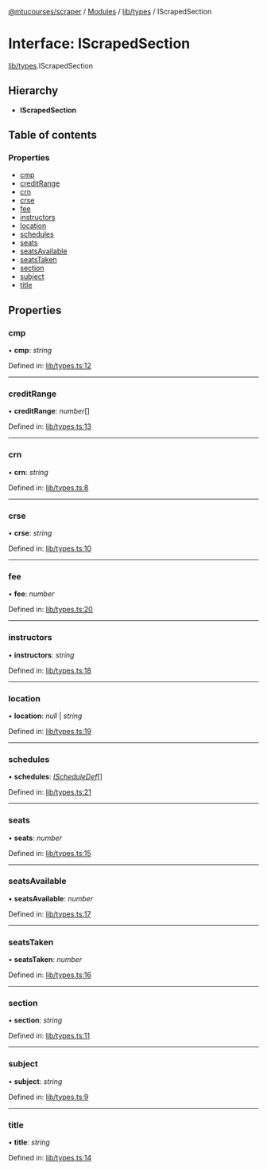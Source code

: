 [@mtucourses/scraper](../../README.md) / [Modules](../../modules.md) / [lib/types](../../modules/lib_types.md) / IScrapedSection

# Interface: IScrapedSection

[lib/types](../../modules/lib_types.md).IScrapedSection

## Hierarchy

* **IScrapedSection**

## Table of contents

### Properties

- [cmp](types.iscrapedsection.md#cmp)
- [creditRange](types.iscrapedsection.md#creditrange)
- [crn](types.iscrapedsection.md#crn)
- [crse](types.iscrapedsection.md#crse)
- [fee](types.iscrapedsection.md#fee)
- [instructors](types.iscrapedsection.md#instructors)
- [location](types.iscrapedsection.md#location)
- [schedules](types.iscrapedsection.md#schedules)
- [seats](types.iscrapedsection.md#seats)
- [seatsAvailable](types.iscrapedsection.md#seatsavailable)
- [seatsTaken](types.iscrapedsection.md#seatstaken)
- [section](types.iscrapedsection.md#section)
- [subject](types.iscrapedsection.md#subject)
- [title](types.iscrapedsection.md#title)

## Properties

### cmp

• **cmp**: *string*

Defined in: [lib/types.ts:12](https://github.com/Michigan-Tech-Courses/scrapper/blob/f3d8175/src/lib/types.ts#L12)

___

### creditRange

• **creditRange**: *number*[]

Defined in: [lib/types.ts:13](https://github.com/Michigan-Tech-Courses/scrapper/blob/f3d8175/src/lib/types.ts#L13)

___

### crn

• **crn**: *string*

Defined in: [lib/types.ts:8](https://github.com/Michigan-Tech-Courses/scrapper/blob/f3d8175/src/lib/types.ts#L8)

___

### crse

• **crse**: *string*

Defined in: [lib/types.ts:10](https://github.com/Michigan-Tech-Courses/scrapper/blob/f3d8175/src/lib/types.ts#L10)

___

### fee

• **fee**: *number*

Defined in: [lib/types.ts:20](https://github.com/Michigan-Tech-Courses/scrapper/blob/f3d8175/src/lib/types.ts#L20)

___

### instructors

• **instructors**: *string*

Defined in: [lib/types.ts:18](https://github.com/Michigan-Tech-Courses/scrapper/blob/f3d8175/src/lib/types.ts#L18)

___

### location

• **location**: *null* \| *string*

Defined in: [lib/types.ts:19](https://github.com/Michigan-Tech-Courses/scrapper/blob/f3d8175/src/lib/types.ts#L19)

___

### schedules

• **schedules**: [*IScheduleDef*](types.ischeduledef.md)[]

Defined in: [lib/types.ts:21](https://github.com/Michigan-Tech-Courses/scrapper/blob/f3d8175/src/lib/types.ts#L21)

___

### seats

• **seats**: *number*

Defined in: [lib/types.ts:15](https://github.com/Michigan-Tech-Courses/scrapper/blob/f3d8175/src/lib/types.ts#L15)

___

### seatsAvailable

• **seatsAvailable**: *number*

Defined in: [lib/types.ts:17](https://github.com/Michigan-Tech-Courses/scrapper/blob/f3d8175/src/lib/types.ts#L17)

___

### seatsTaken

• **seatsTaken**: *number*

Defined in: [lib/types.ts:16](https://github.com/Michigan-Tech-Courses/scrapper/blob/f3d8175/src/lib/types.ts#L16)

___

### section

• **section**: *string*

Defined in: [lib/types.ts:11](https://github.com/Michigan-Tech-Courses/scrapper/blob/f3d8175/src/lib/types.ts#L11)

___

### subject

• **subject**: *string*

Defined in: [lib/types.ts:9](https://github.com/Michigan-Tech-Courses/scrapper/blob/f3d8175/src/lib/types.ts#L9)

___

### title

• **title**: *string*

Defined in: [lib/types.ts:14](https://github.com/Michigan-Tech-Courses/scrapper/blob/f3d8175/src/lib/types.ts#L14)
